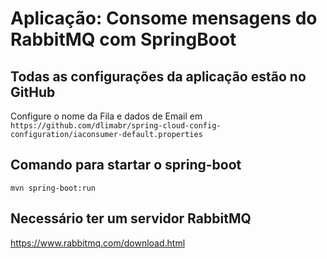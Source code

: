# Aplicação:  Consome mensagens do RabbitMQ com SpringBoot


## Todas as configurações da aplicação estão no GitHub
Configure o nome da Fila e dados de Email em ```https://github.com/dlimabr/spring-cloud-config-configuration/iaconsumer-default.properties```

## Comando para startar o spring-boot
```
mvn spring-boot:run
```

## Necessário ter um servidor RabbitMQ
https://www.rabbitmq.com/download.html

